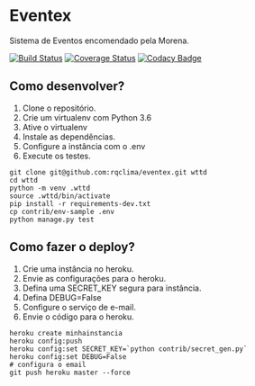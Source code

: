 # Eventex

Sistema de Eventos encomendado pela Morena.

[![Build Status](https://travis-ci.org/rqclima/eventex.svg?branch=master)](https://travis-ci.org/rqclima/eventex)
[![Coverage Status](https://coveralls.io/repos/github/rqclima/eventex/badge.svg?branch=master)](https://coveralls.io/github/rqclima/eventex?branch=master)
[![Codacy Badge](https://api.codacy.com/project/badge/Grade/86ff47ac18b3415b8f9ea0b026f9dff2)](https://www.codacy.com/app/rqclima/eventex?utm_source=github.com&amp;utm_medium=referral&amp;utm_content=rqclima/eventex&amp;utm_campaign=Badge_Grade)

## Como desenvolver?

1. Clone o repositório.
2. Crie um virtualenv com Python 3.6
3. Ative o virtualenv
4. Instale as dependências.
5. Configure a instância com o .env
6. Execute os testes.

```console
git clone git@github.com:rqclima/eventex.git wttd
cd wttd
python -m venv .wttd
source .wttd/bin/activate
pip install -r requirements-dev.txt
cp contrib/env-sample .env
python manage.py test
```

## Como fazer o deploy?

1. Crie uma instância no heroku.
2. Envie as configurações para o heroku.
3. Defina uma SECRET_KEY segura para instância.
4. Defina DEBUG=False
5. Configure o serviço de e-mail.
6. Envie o código para o heroku.

```console
heroku create minhainstancia
heroku config:push
heroku config:set SECRET_KEY=`python contrib/secret_gen.py`
heroku config:set DEBUG=False
# configura o email
git push heroku master --force 
```
